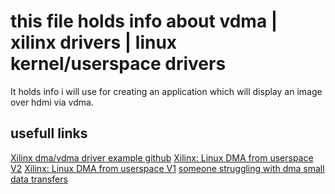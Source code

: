 # this file holds info about vdma | xilinx drivers | linux kernel/userspace drivers
It holds info i will use for creating an application which will display an image over hdmi via vdma.

## usefull links
[Xilinx dma/vdma driver example github](https://github.com/Xilinx/linux-xlnx/tree/master/drivers/dma/xilinx)
[Xilinx: Linux DMA from userspace V2](https://xilinx-wiki.atlassian.net/wiki/spaces/A/pages/1027702787/Linux+DMA+From+User+Space+2.0)
[Xilinx: Linux DMA from userspace V1](https://xilinx-wiki.atlassian.net/wiki/spaces/A/pages/18842418/Linux+DMA+From+User+Space?atl_f=PAGETREE)
[someone struggling with dma small data transfers](https://adaptivesupport.amd.com/s/question/0D52E00006hpPDPSA2/definitive-guide-to-dma-in-linux?language=en_US)

